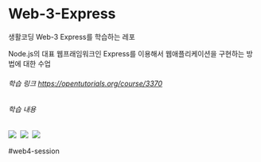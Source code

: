 # Web-3-Express
생활코딩 Web-3 Express를 학습하는 레포


Node.js의 대표 웹프래임워크인 Express를 이용해서 웹애플리케이션을 구현하는 방법에 대한 수업   
###### 학습 링크 https://opentutorials.org/course/3370


###### 학습 내용
<p>
    <img src="https://img.shields.io/badge/Node.js-339933?style=flat-square&logo=Node.js&logoColor=white"/>&nbsp
    <img src=https://img.shields.io/badge/Express-000000?style=flat-square&logo=Express&logoColor=white"/>&nbsp
    <img src="https://img.shields.io/badge/HTML5-E34F26?style=flat-square&logo=HTML5&logoColor=white"/>&nbsp 
</p>
#web4-session
